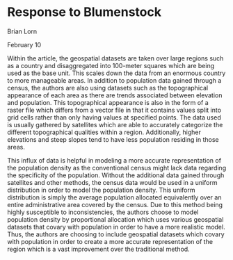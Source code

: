 # Response to Blumenstock
Brian Lorn

February 10

Within the article, the geospatial datasets are taken over large regions such as a country and disaggregated into 100-meter squares which are being used as the base unit. This scales down the data from an enormous country to more manageable areas. In addition to population data gained through a census, the authors are also using datasets such as the topographical appearance of each area as there are trends associated between elevation and population. This topographical appearance is also in the form of a raster file which differs from a vector file in that it contains values split into grid cells rather than only having values at specified points. The data used is usually gathered by satellites which are able to accurately categorize the different topographical qualities within a region. Additionally, higher elevations and steep slopes tend to have less population residing in those areas. 

This influx of data is helpful in modeling a more accurate representation of the population density as the conventional census might lack data regarding the specificity of the population. Without the additional data gained through satellites and other methods, the census data would be used in a uniform distribution in order to model the population density. This uniform distribution is simply the average population allocated equivalently over an entire administrative area covered by the census. Due to this method being highly susceptible to inconsistencies, the authors choose to model population density by proportional allocation which uses various geospatial datasets that covary with population in order to have a more realistic model. Thus, the authors are choosing to include geospatial datasets which covary with population in order to create a more accurate representation of the region which is a vast improvement over the traditional method.

